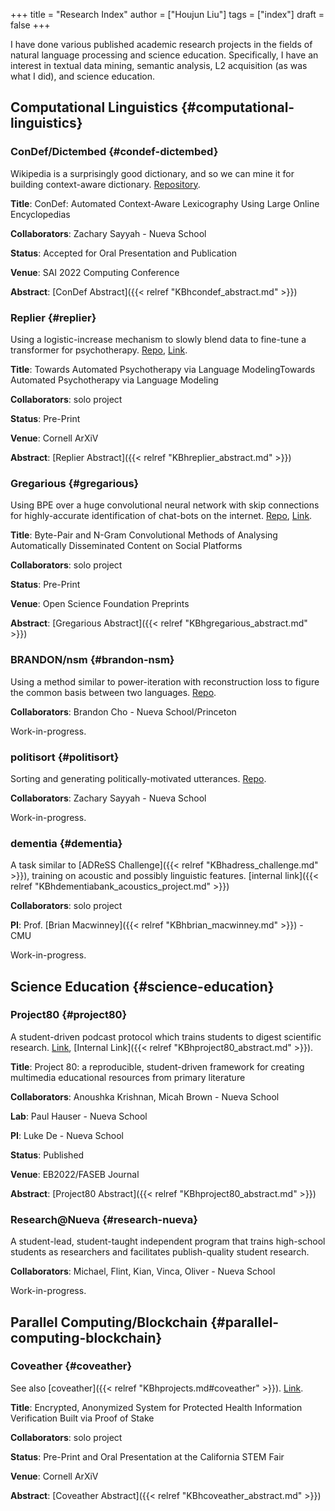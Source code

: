 +++
title = "Research Index"
author = ["Houjun Liu"]
tags = ["index"]
draft = false
+++

I have done various published academic research projects in the fields of natural language processing and science education. Specifically, I have an interest in textual data mining, semantic analysis, L2 acquisition (as was what I did), and science education.


## Computational Linguistics {#computational-linguistics}


### ConDef/Dictembed {#condef-dictembed}

Wikipedia is a surprisingly good dictionary, and so we can mine it for building context-aware dictionary. [Repository](https://github.com/jklsnt/dictembed).

****Title****: ConDef: Automated Context-Aware Lexicography Using Large Online Encyclopedias

****Collaborators****: Zachary Sayyah - Nueva School

****Status****: Accepted for Oral Presentation and Publication

****Venue****: SAI 2022 Computing Conference

****Abstract****: [ConDef Abstract]({{< relref "KBhcondef_abstract.md" >}})


### Replier {#replier}

Using a logistic-increase mechanism to slowly blend data to fine-tune a transformer for psychotherapy. [Repo](https://github.com/jemoka/replier), [Link](https://arxiv.org/abs/2104.10661).

****Title****: Towards Automated Psychotherapy via Language ModelingTowards Automated Psychotherapy via Language Modeling

****Collaborators****: solo project

****Status****: Pre-Print

****Venue****: Cornell ArXiV

****Abstract****: [Replier Abstract]({{< relref "KBhreplier_abstract.md" >}})


### Gregarious {#gregarious}

Using BPE over a huge convolutional neural network with skip connections for highly-accurate identification of chat-bots on the internet. [Repo](https://github.com/jemoka/gregarious), [Link](https://www.preprints.org/manuscript/202004.0214/v1).

****Title****: Byte-Pair and N-Gram Convolutional Methods of Analysing Automatically Disseminated Content on Social Platforms

****Collaborators****: solo project

****Status****: Pre-Print

****Venue****: Open Science Foundation Preprints

****Abstract****: [Gregarious Abstract]({{< relref "KBhgregarious_abstract.md" >}})


### BRANDON/nsm {#brandon-nsm}

Using a method similar to power-iteration with reconstruction loss to figure the common basis between two languages. [Repo](https://github.com/Jemoka/BRANDON).

****Collaborators****: Brandon Cho - Nueva School/Princeton

Work-in-progress.


### politisort {#politisort}

Sorting and generating politically-motivated utterances. [Repo](https://github.com/PolitiSort/PolitiSort).

****Collaborators****: Zachary Sayyah - Nueva School

Work-in-progress.


### dementia {#dementia}

A task similar to [ADReSS Challenge]({{< relref "KBhadress_challenge.md" >}}), training on acoustic and possibly linguistic features. [internal link]({{< relref "KBhdementiabank_acoustics_project.md" >}})

****Collaborators****: solo project

****PI****: Prof. [Brian Macwinney]({{< relref "KBhbrian_macwinney.md" >}}) - CMU

Work-in-progress.


## Science Education {#science-education}


### Project80 {#project80}

A student-driven podcast protocol which trains students to digest scientific research. [Link](https://faseb.onlinelibrary.wiley.com/doi/10.1096/fasebj.2022.36.S1.L8013), [Internal Link]({{< relref "KBhproject80_abstract.md" >}}).

****Title****: Project 80: a reproducible, student-driven framework for creating multimedia educational resources from primary literature

****Collaborators****: Anoushka Krishnan, Micah Brown - Nueva School

****Lab****: Paul Hauser - Nueva School

****PI****: Luke De - Nueva School

****Status****: Published

****Venue****: EB2022/FASEB Journal

****Abstract****: [Project80 Abstract]({{< relref "KBhproject80_abstract.md" >}})


### Research@Nueva {#research-nueva}

A student-lead, student-taught independent program that trains high-school students as researchers and facilitates publish-quality student research.

****Collaborators****: Michael, Flint, Kian, Vinca, Oliver - Nueva School

Work-in-progress.


## Parallel Computing/Blockchain {#parallel-computing-blockchain}


### Coveather {#coveather}

See also [coveather]({{< relref "KBhprojects.md#coveather" >}}). [Link](https://arxiv.org/abs/2205.02753).

****Title****: Encrypted, Anonymized System for Protected Health Information Verification Built via Proof of Stake

****Collaborators****: solo project

****Status****: Pre-Print and Oral Presentation at the California STEM Fair

****Venue****: Cornell ArXiV

****Abstract****: [Coveather Abstract]({{< relref "KBhcoveather_abstract.md" >}})